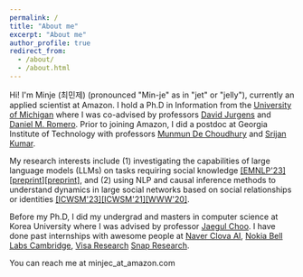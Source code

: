 ```yaml
---
permalink: /
title: "About me"
excerpt: "About me"
author_profile: true
redirect_from: 
  - /about/
  - /about.html
---
```


Hi! I'm Minje (최민제) (pronounced "Min-je" as in "jet" or "jelly"), currently an applied scientist at Amazon. I hold a Ph.D in Information from the [University of Michigan](https://www.si.umich.edu/) where I was co-advised by professors [David Jurgens](http://jurgens.people.si.umich.edu/) and [Daniel M. Romero](http://www.dromero.org/). Prior to joining Amazon, I did a postdoc at Georgia Institute of Technology with professors [Munmun De Choudhury](http://www.munmund.net/) and [Srijan Kumar](https://faculty.cc.gatech.edu/~srijan/).

My research interests include (1) investigating the capabilities of large language models (LLMs) on tasks requiring social knowledge [[EMNLP'23]](https://aclanthology.org/2023.emnlp-main.699/)[[preprint]](https://arxiv.org/abs/2311.09718)[[preprint]](https://scholar.google.com/citations?view_op=view_citation&hl=en&user=crAyusoAAAAJ&sortby=pubdate&citation_for_view=crAyusoAAAAJ:LkGwnXOMwfcC), and (2) using NLP and causal inference methods to understand dynamics in large social networks based on social relationships or identities [[ICWSM'23]](https://ojs.aaai.org/index.php/ICWSM/article/view/22134)[[ICWSM'21]](https://ojs.aaai.org/index.php/ICWSM/article/view/18045)[[WWW'20]](https://dl.acm.org/doi/abs/10.1145/3366423.3380224).

Before my Ph.D, I did my undergrad and masters in computer science at Korea University where I was advised by professor [Jaegul Choo](https://sites.google.com/site/jaegulchoo/). 
I have done past internships with awesome people at [Naver Clova AI](https://clova.ai/en/research/research-areas.html), [Nokia Bell Labs Cambridge](https://social-dynamics.net/), [Visa Research](https://usa.visa.com/about-visa/visa-research.html) [Snap Research](https://research.snap.com/team/category/computational-social-science.html).

You can reach me at minjec_at_amazon.com
